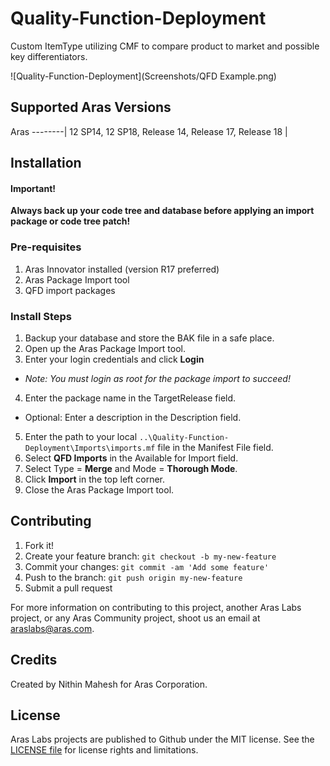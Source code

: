 # Quality-Function-Deployment

Custom ItemType utilizing CMF to compare product to market and possible key differentiators.

![Quality-Function-Deployment](Screenshots/QFD Example.png)

## Supported Aras Versions

Aras
--------|
12 SP14, 12 SP18, Release 14, Release 17, Release 18 |


## Installation

#### Important!
**Always back up your code tree and database before applying an import package or code tree patch!**

### Pre-requisites

1. Aras Innovator installed (version R17 preferred)
2. Aras Package Import tool
3. QFD import packages

### Install Steps

1. Backup your database and store the BAK file in a safe place.
2. Open up the Aras Package Import tool.
3. Enter your login credentials and click **Login**
  * _Note: You must login as root for the package import to succeed!_
4. Enter the package name in the TargetRelease field.
  * Optional: Enter a description in the Description field.
5. Enter the path to your local `..\Quality-Function-Deployment\Imports\imports.mf` file in the Manifest File field.
6. Select **QFD Imports** in the Available for Import field.
7. Select Type = **Merge** and Mode = **Thorough Mode**.
8. Click **Import** in the top left corner.
9. Close the Aras Package Import tool.

## Contributing

1. Fork it!
2. Create your feature branch: `git checkout -b my-new-feature`
3. Commit your changes: `git commit -am 'Add some feature'`
4. Push to the branch: `git push origin my-new-feature`
5. Submit a pull request

For more information on contributing to this project, another Aras Labs project, or any Aras Community project, shoot us an email at araslabs@aras.com.

## Credits

Created by Nithin Mahesh for Aras Corporation.

## License

Aras Labs projects are published to Github under the MIT license. See the [LICENSE file](./LICENSE.md) for license rights and limitations.